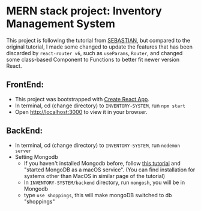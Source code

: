 # MERN stack project: Inventory Management System

This project is following the tutorial from [SEBASTIAN](https://codingthesmartway.com/the-mern-stack-tutorial-building-a-react-crud-application-from-start-to-finish-part-1/), but compared to the original tutorial, I made some changed to update the features that has been discarded by `react-router v6`, such as `useParams`, `Router`, and changed some class-based Component to Functions to better fit newer version React.

## FrontEnd:
- This project was bootstrapped with [Create React App](https://github.com/facebook/create-react-app).
- In terminal, cd (change directory) to `INVENTORY-SYSTEM`, run `npm start`
- Open [http://localhost:3000](http://localhost:3000) to view it in your browser.

## BackEnd:
- In terminal, cd (change directory) to `INVENTORY-SYSTEM`, run `nodemon server`
- Setting Mongodb
    - If you haven't installed Mongodb before, follow [this tutorial](https://www.mongodb.com/docs/manual/tutorial/install-mongodb-on-os-x/) and "started MongoDB as a macOS service". (You can find installation for systems other than MacOS in similar page of the tutorial)
    - In `INVENTORY-SYSTEM/backend` directory, run `mongosh`, you will be in Mongodb
    - type `use shoppings`, this will make mongoDB switched to db "shoppings"
    
